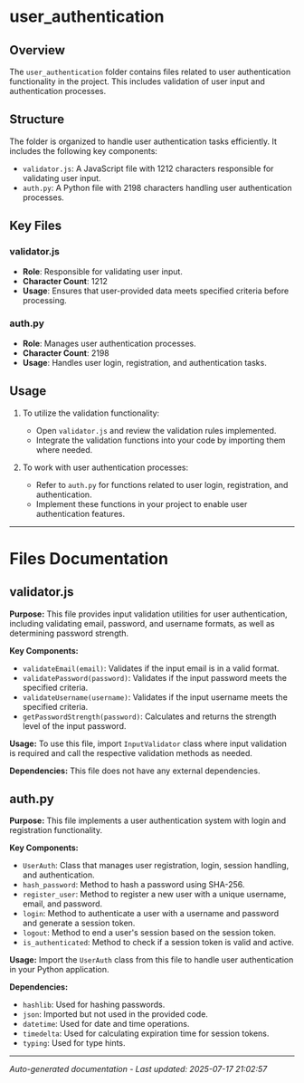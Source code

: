 # user_authentication

## Overview
The `user_authentication` folder contains files related to user authentication functionality in the project. This includes validation of user input and authentication processes.

## Structure
The folder is organized to handle user authentication tasks efficiently. It includes the following key components:
- `validator.js`: A JavaScript file with 1212 characters responsible for validating user input.
- `auth.py`: A Python file with 2198 characters handling user authentication processes.

## Key Files
### validator.js
- **Role**: Responsible for validating user input.
- **Character Count**: 1212
- **Usage**: Ensures that user-provided data meets specified criteria before processing.

### auth.py
- **Role**: Manages user authentication processes.
- **Character Count**: 2198
- **Usage**: Handles user login, registration, and authentication tasks.

## Usage
1. To utilize the validation functionality:
   - Open `validator.js` and review the validation rules implemented.
   - Integrate the validation functions into your code by importing them where needed.

2. To work with user authentication processes:
   - Refer to `auth.py` for functions related to user login, registration, and authentication.
   - Implement these functions in your project to enable user authentication features.

---

# Files Documentation

## validator.js

**Purpose:** This file provides input validation utilities for user authentication, including validating email, password, and username formats, as well as determining password strength.

**Key Components:**
- `validateEmail(email)`: Validates if the input email is in a valid format.
- `validatePassword(password)`: Validates if the input password meets the specified criteria.
- `validateUsername(username)`: Validates if the input username meets the specified criteria.
- `getPasswordStrength(password)`: Calculates and returns the strength level of the input password.

**Usage:** To use this file, import `InputValidator` class where input validation is required and call the respective validation methods as needed.

**Dependencies:** This file does not have any external dependencies.

## auth.py

**Purpose:** This file implements a user authentication system with login and registration functionality.

**Key Components:**
- `UserAuth`: Class that manages user registration, login, session handling, and authentication.
- `hash_password`: Method to hash a password using SHA-256.
- `register_user`: Method to register a new user with a unique username, email, and password.
- `login`: Method to authenticate a user with a username and password and generate a session token.
- `logout`: Method to end a user's session based on the session token.
- `is_authenticated`: Method to check if a session token is valid and active.

**Usage:** Import the `UserAuth` class from this file to handle user authentication in your Python application.

**Dependencies:** 
- `hashlib`: Used for hashing passwords.
- `json`: Imported but not used in the provided code.
- `datetime`: Used for date and time operations.
- `timedelta`: Used for calculating expiration time for session tokens.
- `typing`: Used for type hints.

---
*Auto-generated documentation - Last updated: 2025-07-17 21:02:57*
